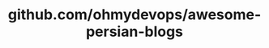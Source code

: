 ---
layout: post
title: github.com/ohmydevops/awesome-persian-blogs
categories: link
tags: [انگلیسی, گیت‌هاب, برنامه‌نویسی]
---